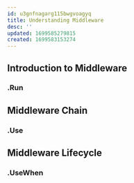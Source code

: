 ```yaml
---
id: u3gnfnagarg115bwgvoagyq
title: Understanding Middleware
desc: ''
updated: 1699585279815
created: 1699583153274
---
```

## Introduction to Middleware

### .Run

## Middleware Chain

### .Use

## Middleware Lifecycle

### .UseWhen